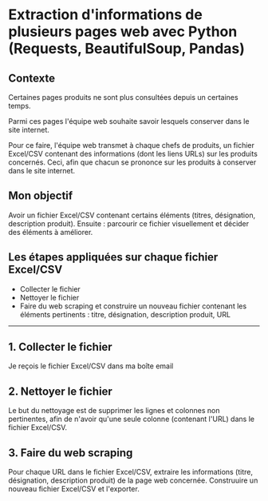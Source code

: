 # Extraction d'informations de plusieurs pages web avec Python (Requests, BeautifulSoup, Pandas)

## Contexte
Certaines pages produits ne sont plus consultées depuis un certaines temps.

Parmi ces pages l'équipe web souhaite savoir lesquels conserver dans le site internet.

Pour ce faire, l'équipe web transmet à chaque chefs de produits, un fichier Excel/CSV contenant des informations (dont les liens URLs) sur les produits concernés. Ceci, afin que chacun se prononce sur les produits à conserver dans le site internet.

## Mon objectif
Avoir un fichier Excel/CSV contenant certains éléments (titres, désignation, description produit).
Ensuite : parcourir ce fichier visuellement et décider des éléments à améliorer.

## Les étapes appliquées sur chaque fichier Excel/CSV
- Collecter le fichier
- Nettoyer le fichier
- Faire du web scraping et construire un nouveau fichier contenant les éléments pertinents : titre, désignation, description produit, URL

---------------------------------------------------------------------------------------------------------------------------------------------------------------------
## 1. Collecter le fichier
Je reçois le fichier Excel/CSV dans ma boîte email

## 2. Nettoyer le fichier 
Le but du nettoyage est de supprimer les lignes et colonnes non pertinentes, afin de n'avoir qu'une seule colonne (contenant l'URL) dans le fichier Excel/CSV.

## 3. Faire du web scraping
Pour chaque URL dans le fichier Excel/CSV, extraire les informations (titre, désignation, description produit) de la page web concernée.
Construuire un nouveau fichier Excel/CSV et l'exporter.
